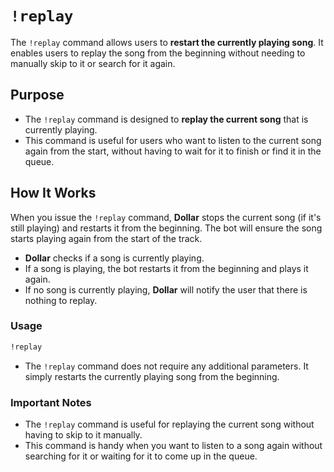 # `!replay`

The `!replay` command allows users to **restart the currently playing song**. It enables users to replay the song from the beginning without needing to manually skip to it or search for it again.

## Purpose
- The `!replay` command is designed to **replay the current song** that is currently playing.
- This command is useful for users who want to listen to the current song again from the start, without having to wait for it to finish or find it in the queue.

## How It Works
When you issue the `!replay` command, **Dollar** stops the current song (if it's still playing) and restarts it from the beginning. The bot will ensure the song starts playing again from the start of the track.

- **Dollar** checks if a song is currently playing.
- If a song is playing, the bot restarts it from the beginning and plays it again.
- If no song is currently playing, **Dollar** will notify the user that there is nothing to replay.

### Usage

```bash
!replay
```

- The `!replay` command does not require any additional parameters. It simply restarts the currently playing song from the beginning.

### Important Notes

- The `!replay` command is useful for replaying the current song without having to skip to it manually.
- This command is handy when you want to listen to a song again without searching for it or waiting for it to come up in the queue.

